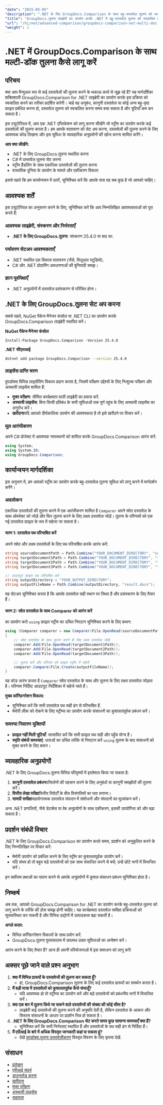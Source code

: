 ```yaml
---
"date": "2025-05-05"
"description": ".NET के लिए GroupDocs.Comparison के साथ बहु-दस्तावेज़ तुलना को स्वचालित करने का तरीका जानें। दस्तावेज़ समीक्षा प्रक्रियाओं को सरल बनाएँ और दक्षता में सुधार करें।"
"title": "GroupDocs.तुलना लाइब्रेरी का उपयोग करके .NET में बहु-दस्तावेज़ तुलना को स्वचालित करें"
"url": "/hi/net/advanced-comparison/groupdocs-comparison-net-multi-doc-automation/"
"weight": 1
---
```


# .NET में GroupDocs.Comparison के साथ मल्टी-डॉक तुलना कैसे लागू करें

## परिचय
क्या आप मैन्युअल रूप से कई दस्तावेज़ों की तुलना करने के थकाऊ कार्य से जूझ रहे हैं? यह मार्गदर्शिका शक्तिशाली GroupDocs.Comparison for .NET लाइब्रेरी का उपयोग करके इस प्रक्रिया को स्वचालित करने का तरीका प्रदर्शित करेगी। चाहे वह अनुबंध, कानूनी दस्तावेज़ या कोई अन्य बहु-पृष्ठ फ़ाइल प्रबंधित करना हो, दस्तावेज़ तुलना को स्वचालित करना समय बचा सकता है और त्रुटियाँ कम कर सकता है।

इस ट्यूटोरियल में, आप एक .NET एप्लिकेशन को लागू करना सीखेंगे जो स्ट्रीम का उपयोग करके कई दस्तावेज़ों की तुलना करता है। हम आपके वातावरण को सेट अप करना, दस्तावेज़ों की तुलना करने के लिए आवश्यक कोड लिखना और इस सुविधा के व्यावहारिक अनुप्रयोगों की खोज करना शामिल करेंगे।

**आप क्या सीखेंगे:**
- .NET के लिए GroupDocs.तुलना स्थापित करना
- C# में दस्तावेज़ तुलना सेट करना
- स्ट्रीम हैंडलिंग के साथ एकाधिक दस्तावेज़ों की तुलना करना
- वास्तविक दुनिया के उपयोग के मामले और एकीकरण विकल्प

इससे पहले कि हम कार्यान्वयन में उतरें, सुनिश्चित करें कि आपके पास वह सब कुछ है जो आपको चाहिए।

## आवश्यक शर्तें
इस ट्यूटोरियल का अनुसरण करने के लिए, सुनिश्चित करें कि आप निम्नलिखित आवश्यकताओं को पूरा करते हैं:

### आवश्यक लाइब्रेरी, संस्करण और निर्भरताएँ
- **.NET के लिए GroupDocs.तुलना**: संस्करण 25.4.0 या बाद का.

### पर्यावरण सेटअप आवश्यकताएँ
- .NET स्थापित एक विकास वातावरण (जैसे, विज़ुअल स्टूडियो).
- C# और .NET प्रोग्रामिंग अवधारणाओं की बुनियादी समझ।

### ज्ञान पूर्वापेक्षाएँ
- .NET अनुप्रयोगों में दस्तावेज़ प्रसंस्करण से परिचित होना।

## .NET के लिए GroupDocs.तुलना सेट अप करना
सबसे पहले, NuGet पैकेज मैनेजर कंसोल या .NET CLI का उपयोग करके GroupDocs.Comparison लाइब्रेरी स्थापित करें।

**NuGet पैकेज मैनेजर कंसोल**
```shell
Install-Package GroupDocs.Comparison -Version 25.4.0
```

**.NET सीएलआई**
```bash
dotnet add package GroupDocs.Comparison --version 25.4.0
```

### लाइसेंस प्राप्ति चरण
ग्रुपडॉक्स विभिन्न लाइसेंसिंग विकल्प प्रदान करता है, जिसमें परीक्षण उद्देश्यों के लिए निःशुल्क परीक्षण और अस्थायी लाइसेंस शामिल हैं:
- **मुफ्त परीक्षण**: सीमित कार्यक्षमता वाली लाइब्रेरी का प्रयास करें.
- **अस्थायी लाइसेंस**: बिना किसी प्रतिबंध के सभी सुविधाओं तक पूर्ण पहुंच के लिए अस्थायी लाइसेंस का अनुरोध करें।
- **खरीदना**यदि आपको दीर्घकालिक उपयोग की आवश्यकता है तो इसे खरीदने पर विचार करें।

### मूल आरंभीकरण
अपने C# प्रोजेक्ट में आवश्यक नामस्थानों को शामिल करके GroupDocs.Comparison आरंभ करें:
```csharp
using System;
using System.IO;
using GroupDocs.Comparison;
```

## कार्यान्वयन मार्गदर्शिका
इस अनुभाग में, हम आपको स्ट्रीम का उपयोग करके बहु-दस्तावेज़ तुलना सुविधा को लागू करने में मार्गदर्शन करेंगे।

### अवलोकन
एकाधिक दस्तावेज़ों की तुलना करने में एक आरंभीकरण शामिल है `Comparer` अपने स्रोत दस्तावेज़ के साथ ऑब्जेक्ट को जोड़ें और फिर तुलना करने के लिए लक्ष्य दस्तावेज़ जोड़ें। तुलना के परिणामों को एक नई दस्तावेज़ फ़ाइल के रूप में सहेजा जा सकता है।

#### चरण 1: दस्तावेज़ पथ परिभाषित करें
अपने स्रोत और लक्ष्य दस्तावेज़ों के लिए पथ परिभाषित करके आरंभ करें:
```csharp
string sourceDocumentPath = Path.Combine("YOUR_DOCUMENT_DIRECTORY", "source.docx");
string targetDocument1Path = Path.Combine("YOUR_DOCUMENT_DIRECTORY", "target1.docx");
string targetDocument2Path = Path.Combine("YOUR_DOCUMENT_DIRECTORY", "target2.docx");
string targetDocument3Path = Path.Combine("YOUR_DOCUMENT_DIRECTORY", "target3.docx");

// आउटपुट फ़ाइल पथ परिभाषित करें
string outputDirectory = "YOUR_OUTPUT_DIRECTORY";
string outputFileName = Path.Combine(outputDirectory, "result.docx");
```
यह सेटअप सुनिश्चित करता है कि आपके दस्तावेज़ सही स्थान पर स्थित हैं और प्रसंस्करण के लिए तैयार हैं।

#### चरण 2: स्रोत दस्तावेज़ के साथ Comparer को आरंभ करें
का उपयोग करो `using` फ़ाइल स्ट्रीम का उचित निपटान सुनिश्चित करने के लिए कथन:
```csharp
using (Comparer comparer = new Comparer(File.OpenRead(sourceDocumentPath)))
{
    // स्रोत दस्तावेज़ के साथ तुलना करने के लिए लक्ष्य दस्तावेज़ जोड़ें
    comparer.Add(File.OpenRead(targetDocument1Path));
    comparer.Add(File.OpenRead(targetDocument2Path));
    comparer.Add(File.OpenRead(targetDocument3Path));

    // तुलना करें और परिणाम को फ़ाइल स्ट्रीम में सहेजें
    comparer.Compare(File.Create(outputFileName));
}
```
यह कोड आरंभ करता है `Comparer` स्रोत दस्तावेज़ के साथ और तुलना के लिए लक्ष्य दस्तावेज़ जोड़ता है। परिणाम निर्दिष्ट आउटपुट निर्देशिका में सहेजे जाते हैं।

**मुख्य कॉन्फ़िगरेशन विकल्प:**
- सुनिश्चित करें कि सभी दस्तावेज़ पथ सही ढंग से परिभाषित हैं.
- मेमोरी लीक को रोकने के लिए स्ट्रीम्स का उपयोग करके संसाधनों का कुशलतापूर्वक प्रबंधन करें।

### समस्या निवारण युक्तियों
- **फ़ाइल नहीं मिली त्रुटियाँ**: सत्यापित करें कि सभी फ़ाइल पथ सही और पहुँच योग्य हैं।
- **स्मृति संबंधी समस्याएं**: धाराओं का उचित तरीके से निपटान करें `using` तुलना के बाद संसाधनों को मुक्त करने के लिए बयान।

## व्यावहारिक अनुप्रयोगों
.NET के लिए GroupDocs.तुलना विभिन्न परिदृश्यों में इस्तेमाल किया जा सकता है:
1. **कानूनी दस्तावेज़ प्रबंधन**परिवर्तनों की पहचान करने के लिए अनुबंधों या कानूनी समझौतों की तुलना करें।
2. **वित्तीय लेखा परीक्षा**वित्तीय रिपोर्टों के बीच विसंगतियों का पता लगाना।
3. **सामग्री समीक्षा**सहयोगात्मक दस्तावेज़ संपादन में संशोधनों और संपादनों का मूल्यांकन करें।

अन्य .NET प्रणालियों, जैसे डेटाबेस या वेब अनुप्रयोगों के साथ एकीकरण, इसकी उपयोगिता को और बढ़ा सकता है।

## प्रदर्शन संबंधी विचार
.NET के लिए GroupDocs.Comparison का उपयोग करते समय, प्रदर्शन को अनुकूलित करने के लिए निम्नलिखित पर विचार करें:
- मेमोरी उपयोग को प्रबंधित करने के लिए स्ट्रीम का कुशलतापूर्वक उपयोग करें।
- यदि संभव हो तो बहुत बड़े दस्तावेजों को एक साथ संसाधित करने से बचें; उन्हें छोटे भागों में विभाजित करें।

इन सर्वोत्तम प्रथाओं का पालन करने से आपके अनुप्रयोगों में कुशल संसाधन प्रबंधन सुनिश्चित होता है।

## निष्कर्ष
अब तक, आपको GroupDocs.Comparison for .NET का उपयोग करके बहु-दस्तावेज़ तुलना को लागू करने के तरीके की ठोस समझ होनी चाहिए। यह कार्यक्षमता दस्तावेज़ समीक्षा प्रक्रियाओं को सुव्यवस्थित कर सकती है और विभिन्न उद्योगों में उत्पादकता बढ़ा सकती है।

**अगले कदम:**
- विभिन्न कॉन्फ़िगरेशन विकल्पों के साथ प्रयोग करें.
- GroupDocs.तुलना पुस्तकालय में उपलब्ध उन्नत सुविधाओं का अन्वेषण करें।

आरंभ करने के लिए तैयार हैं? आज ही अपनी परियोजनाओं में इस समाधान को लागू करें!

## अक्सर पूछे जाने वाले प्रश्न अनुभाग
1. **क्या मैं विभिन्न प्रारूपों के दस्तावेजों की तुलना कर सकता हूँ?**
   - हां, GroupDocs.Comparison तुलना के लिए कई दस्तावेज़ प्रारूपों का समर्थन करता है।
2. **मैं बड़ी मात्रा में दस्तावेज़ों को कुशलतापूर्वक कैसे संभालूँ?**
   - यदि आवश्यक हो तो स्ट्रीम्स का उपयोग करें और बड़े दस्तावेजों को प्रबंधनीय भागों में विभाजित करें।
3. **क्या एक बार में तुलना किये जा सकने वाले दस्तावेजों की संख्या की कोई सीमा है?**
   - लाइब्रेरी कई दस्तावेजों की तुलना करने की अनुमति देती है, लेकिन दस्तावेज़ के आकार और सिस्टम संसाधनों के आधार पर प्रदर्शन भिन्न हो सकता है।
4. **.NET के लिए GroupDocs.Comparison सेट करते समय कुछ सामान्य समस्याएँ क्या हैं?**
   - सुनिश्चित करें कि सभी निर्भरताएं स्थापित हैं और दस्तावेजों के पथ सही ढंग से निर्दिष्ट हैं।
5. **मैं एपीआई के बारे में अधिक विस्तृत जानकारी कहां पा सकता हूं?**
   - देखें [ग्रुपडॉक्स.तुलना दस्तावेज़ीकरण](https://docs.groupdocs.com/comparison/net/) विस्तृत विवरण के लिए कृपया देखें.

## संसाधन
- [प्रलेखन](https://docs.groupdocs.com/comparison/net/)
- [एपीआई संदर्भ](https://reference.groupdocs.com/comparison/net/)
- [डाउनलोड करना](https://releases.groupdocs.com/comparison/net/)
- [खरीदना](https://purchase.groupdocs.com/buy)
- [मुफ्त परीक्षण](https://releases.groupdocs.com/comparison/net/)
- [अस्थायी लाइसेंस](https://purchase.groupdocs.com/temporary-license/)
- [सहायता](https://forum.groupdocs.com/c/comparison/)
